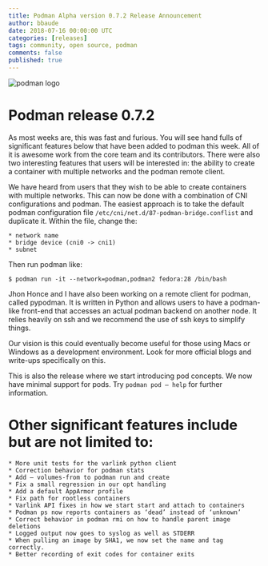 ```yaml
---
title: Podman Alpha version 0.7.2 Release Announcement
author: bbaude 
date: 2018-07-16 00:00:00 UTC
categories: [releases]
tags: community, open source, podman
comments: false
published: true
---
```

<img src="../images/podman.png" alt="podman logo">

# Podman release 0.7.2
As most weeks are, this was fast and furious. You will see hand fulls of significant features below that have been added to podman this week. All of it is awesome work from the core team and its contributors. There were also two interesting features that users will be interested in: the ability to create a container with multiple networks and the podman remote client.

<!--readmore-->
We have heard from users that they wish to be able to create containers with multiple networks. This can now be done with a combination of CNI configurations and podman. The easiest approach is to take the default podman configuration file `/etc/cni/net.d/87-podman-bridge.conflist` and duplicate it. Within the file, change the:

    * network name
    * bridge device (cni0 -> cni1)
    * subnet

Then run podman like:
```
$ podman run -it --network=podman,podman2 fedora:28 /bin/bash
```
Jhon Honce and I have also been working on a remote client for podman, called pypodman. It is written in Python and allows users to have a podman-like front-end that accesses an actual podman backend on another node. It relies heavily on ssh and we recommend the use of ssh keys to simplify things.

Our vision is this could eventually become useful for those using Macs or Windows as a development environment. Look for more official blogs and write-ups specifically on this.

This is also the release where we start introducing pod concepts. We now have minimal support for pods. Try `podman pod — help` for further information.

# Other significant features include but are not limited to:

    * More unit tests for the varlink python client
    * Correction behavior for podman stats
    * Add — volumes-from to podman run and create
    * Fix a small regression in our opt handling
    * Add a default AppArmor profile
    * Fix path for rootless containers
    * Varlink API fixes in how we start start and attach to containers
    * Podman ps now reports containers as ‘dead’ instead of ‘unknown’
    * Correct behavior in podman rmi on how to handle parent image deletions
    * Logged output now goes to syslog as well as STDERR
    * When pulling an image by SHA1, we now set the name and tag correctly.
    * Better recording of exit codes for container exits
